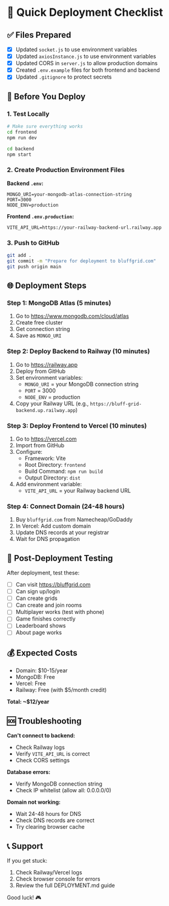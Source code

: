 # 🚀 Quick Deployment Checklist

## ✅ Files Prepared
- [x] Updated `socket.js` to use environment variables
- [x] Updated `axiosInstance.js` to use environment variables
- [x] Updated CORS in `server.js` to allow production domains
- [x] Created `.env.example` files for both frontend and backend
- [x] Updated `.gitignore` to protect secrets

## 📝 Before You Deploy

### 1. Test Locally
```bash
# Make sure everything works
cd frontend
npm run dev

cd backend
npm start
```

### 2. Create Production Environment Files

**Backend `.env`:**
```env
MONGO_URI=your-mongodb-atlas-connection-string
PORT=3000
NODE_ENV=production
```

**Frontend `.env.production`:**
```env
VITE_API_URL=https://your-railway-backend-url.railway.app
```

### 3. Push to GitHub
```bash
git add .
git commit -m "Prepare for deployment to bluffgrid.com"
git push origin main
```

## 🌐 Deployment Steps

### Step 1: MongoDB Atlas (5 minutes)
1. Go to https://www.mongodb.com/cloud/atlas
2. Create free cluster
3. Get connection string
4. Save as `MONGO_URI`

### Step 2: Deploy Backend to Railway (10 minutes)
1. Go to https://railway.app
2. Deploy from GitHub
3. Set environment variables:
   - `MONGO_URI` = your MongoDB connection string
   - `PORT` = 3000
   - `NODE_ENV` = production
4. Copy your Railway URL (e.g., `https://bluff-grid-backend.up.railway.app`)

### Step 3: Deploy Frontend to Vercel (10 minutes)
1. Go to https://vercel.com
2. Import from GitHub
3. Configure:
   - Framework: Vite
   - Root Directory: `frontend`
   - Build Command: `npm run build`
   - Output Directory: `dist`
4. Add environment variable:
   - `VITE_API_URL` = your Railway backend URL

### Step 4: Connect Domain (24-48 hours)
1. Buy `bluffgrid.com` from Namecheap/GoDaddy
2. In Vercel: Add custom domain
3. Update DNS records at your registrar
4. Wait for DNS propagation

## 🧪 Post-Deployment Testing

After deployment, test these:
- [ ] Can visit https://bluffgrid.com
- [ ] Can sign up/login
- [ ] Can create grids
- [ ] Can create and join rooms
- [ ] Multiplayer works (test with phone)
- [ ] Game finishes correctly
- [ ] Leaderboard shows
- [ ] About page works

## 💰 Expected Costs

- Domain: $10-15/year
- MongoDB: Free
- Vercel: Free
- Railway: Free (with $5/month credit)

**Total: ~$12/year**

## 🆘 Troubleshooting

**Can't connect to backend:**
- Check Railway logs
- Verify `VITE_API_URL` is correct
- Check CORS settings

**Database errors:**
- Verify MongoDB connection string
- Check IP whitelist (allow all: 0.0.0.0/0)

**Domain not working:**
- Wait 24-48 hours for DNS
- Check DNS records are correct
- Try clearing browser cache

## 📞 Support

If you get stuck:
1. Check Railway/Vercel logs
2. Check browser console for errors
3. Review the full DEPLOYMENT.md guide

Good luck! 🎮
